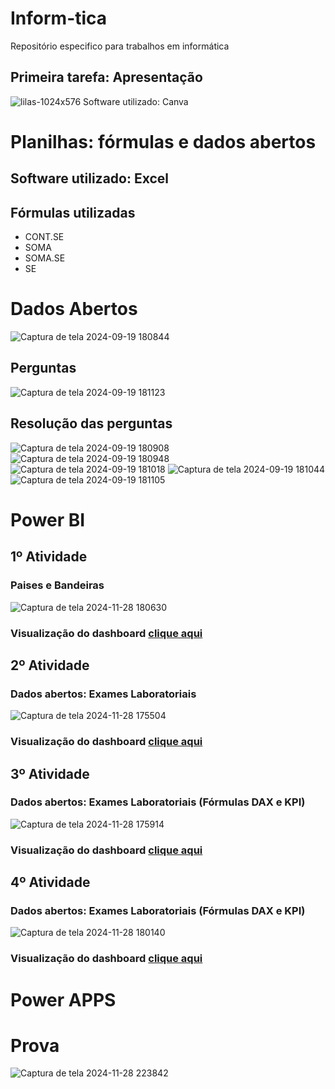 # Inform-tica
Repositório especifico para trabalhos em informática
## Primeira tarefa: Apresentação
![lilas-1024x576](https://github.com/user-attachments/assets/62c852e1-43fc-43e5-a8ab-a622fc34b310)
Software utilizado: Canva 

# Planilhas: fórmulas e dados abertos
## Software utilizado: Excel
## Fórmulas utilizadas
- CONT.SE
- SOMA
- SOMA.SE
- SE

# Dados Abertos 
![Captura de tela 2024-09-19 180844](https://github.com/user-attachments/assets/2792dea7-3089-4182-826e-c5d76418a98f)
## Perguntas 
![Captura de tela 2024-09-19 181123](https://github.com/user-attachments/assets/6a54a320-2002-4329-83ce-4d43e8bbbe18)
## Resolução das perguntas
![Captura de tela 2024-09-19 180908](https://github.com/user-attachments/assets/5aa805ba-ff69-4da4-a67b-9b69f4bb4f2b)
![Captura de tela 2024-09-19 180948](https://github.com/user-attachments/assets/a5c9fe21-998a-40f0-b3e9-bd46f934ae3c)
![Captura de tela 2024-09-19 181018](https://github.com/user-attachments/assets/2ff7f727-0fd6-4072-ba81-326fe2a9927a)
![Captura de tela 2024-09-19 181044](https://github.com/user-attachments/assets/8039b894-7d5c-4dc2-99b5-3d304615fdd4)
![Captura de tela 2024-09-19 181105](https://github.com/user-attachments/assets/8c1d9ae3-d310-444b-aed9-0aa1fff05f67)

# Power BI
##  1º Atividade 
### Paises e Bandeiras 
![Captura de tela 2024-11-28 180630](https://github.com/user-attachments/assets/702c4d89-0f1a-46f2-b71d-775f717e73da)

###  Visualização do dashboard [clique aqui](https://app.powerbi.com/groups/me/reports/408ae0d9-5ed0-4e17-946c-a29747b643b8?experience=power-bi)

##  2º Atividade 
### Dados abertos: Exames Laboratoriais 
![Captura de tela 2024-11-28 175504](https://github.com/user-attachments/assets/38a1f1ec-64c6-47eb-8911-fa3cc8fdb0f4)
 
###  Visualização do dashboard [clique aqui](https://app.powerbi.com/groups/me/reports/8e486a2b-9c96-428d-b620-06591e5b2ed1?experience=power-bi)

##  3º Atividade
### Dados abertos: Exames Laboratoriais (Fórmulas DAX e KPI)
![Captura de tela 2024-11-28 175914](https://github.com/user-attachments/assets/af1e244d-2026-4ca8-94db-7e9677b62ade)

###  Visualização do dashboard [clique aqui](https://app.powerbi.com/groups/me/reports/6315aa67-53dd-4508-b91d-00986281bd36?experience=power-bi)

##  4º Atividade
### Dados abertos: Exames Laboratoriais (Fórmulas DAX e KPI)
![Captura de tela 2024-11-28 180140](https://github.com/user-attachments/assets/392fee7f-da80-4a62-afd8-01cd622f655d)

###  Visualização do dashboard [clique aqui](https://app.powerbi.com/groups/me/reports/66ed0846-2f41-48ab-9872-9abbe5e6ae4b?experience=power-bi)

# Power APPS

# Prova 
![Captura de tela 2024-11-28 223842](https://github.com/user-attachments/assets/5db4e0e3-d0d1-497c-9072-cfa657f16f8f)

